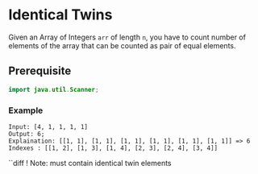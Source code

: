 # Identical Twins
Given an Array of Integers `arr` of length `n`, you have to count number of elements of the array that can be counted as pair of equal elements.
## Prerequisite
```java
import java.util.Scanner;
```
### Example
```
Input: [4, 1, 1, 1, 1]
Output: 6;
Explaination: [[1, 1], [1, 1], [1, 1], [1, 1], [1, 1], [1, 1]] => 6
Indexes : [[1, 2], [1, 3], [1, 4], [2, 3], [2, 4], [3, 4]]
```
``diff
! Note: must contain identical twin elements
```